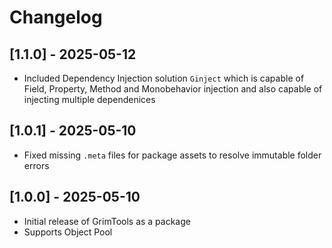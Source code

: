 # Changelog

## [1.1.0] - 2025-05-12
- Included Dependency Injection solution `Ginject` which is capable of Field, Property, Method and Monobehavior injection and also capable of injecting multiple dependenices 

## [1.0.1] - 2025-05-10
- Fixed missing `.meta` files for package assets to resolve immutable folder errors

## [1.0.0] - 2025-05-10
- Initial release of GrimTools as a package 
- Supports Object Pool